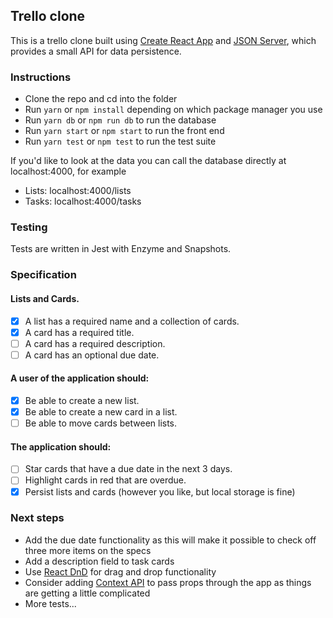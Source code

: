 ## Trello clone

This is a trello clone built using [Create React App](https://github.com/facebook/create-react-app) and [JSON Server](https://github.com/typicode/json-server), which provides a small API for data persistence.

### Instructions
- Clone the repo and cd into the folder
- Run `yarn` or `npm install` depending on which package manager you use
- Run `yarn db` or `npm run db` to run the database
- Run `yarn start` or `npm start` to run the front end
- Run `yarn test` or `npm test` to run the test suite

If you'd like to look at the data you can call the database directly at localhost:4000, for example
- Lists: localhost:4000/lists
- Tasks: localhost:4000/tasks

### Testing
Tests are written in Jest with Enzyme and Snapshots.

### Specification
#### Lists and Cards.
- [x] A list has a required name and a collection of cards.
- [x] A card has a required title.
- [ ] A card has a required description.
- [ ] A card has an optional due date.
#### A user of the application should:
- [x] Be able to create a new list.
- [x] Be able to create a new card in a list.
- [ ] Be able to move cards between lists.
#### The application should:
- [ ] Star cards that have a due date in the next 3 days.
- [ ] Highlight cards in red that are overdue.
- [x] Persist lists and cards (however you like, but local storage is fine)

### Next steps
- Add the due date functionality as this will make it possible to check off three more items on the specs
- Add a description field to task cards
- Use [React DnD](https://github.com/react-dnd/react-dnd) for drag and drop functionality
- Consider adding [Context API](https://reactjs.org/docs/context.html) to pass props through the app as things are getting a little complicated
- More tests...
